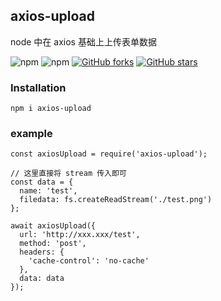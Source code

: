 ## axios-upload
node 中在 axios 基础上上传表单数据

![npm](https://img.shields.io/npm/v/axios-upload.svg)
![npm](https://img.shields.io/npm/dm/axios-upload.svg)
[![GitHub forks](https://img.shields.io/github/forks/JYFiaueng/axios-upload.svg?style=social&label=Fork)](https://github.com/JYFiaueng/axios-upload/fork)
[![GitHub stars](https://img.shields.io/github/stars/JYFiaueng/axios-upload.svg?style=social&label=Star)](https://github.com/JYFiaueng/axios-upload)

### Installation
```
npm i axios-upload 
```

### example
```
const axiosUpload = require('axios-upload');

// 这里直接将 stream 传入即可
const data = {
  name: 'test',
  filedata: fs.createReadStream('./test.png')
};

await axiosUpload({
  url: 'http://xxx.xxx/test',
  method: 'post',
  headers: {
    'cache-control': 'no-cache'
  },
  data: data
});
```